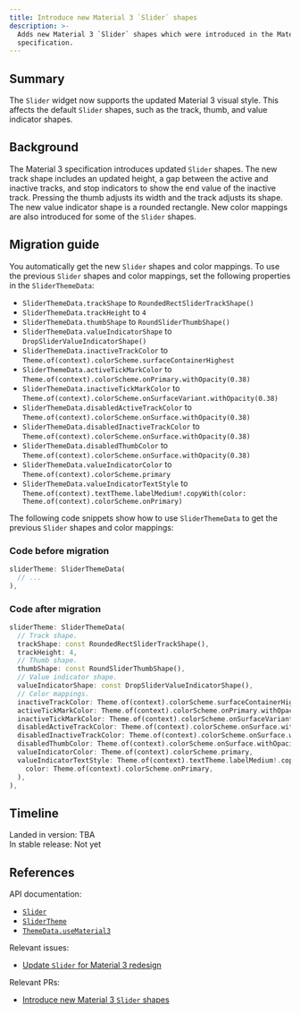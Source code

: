 ```yaml
---
title: Introduce new Material 3 `Slider` shapes
description: >-
  Adds new Material 3 `Slider` shapes which were introduced in the Material 3
  specification.
---
```


## Summary

The `Slider` widget now supports the updated Material 3 visual style. This affects
the default `Slider` shapes, such as the track, thumb, and value indicator shapes.

## Background

The Material 3 specification introduces updated `Slider` shapes. The new track
shape includes an updated height, a gap between the active and inactive tracks,
and stop indicators to show the end value of the inactive track.
Pressing the thumb adjusts its width and the track adjusts its shape. The
new value indicator shape is a rounded rectangle. New color mappings are also
introduced for some of the `Slider` shapes.

## Migration guide

You automatically get the new `Slider` shapes and color mappings.
To use the previous `Slider` shapes and color mappings, set the following
properties in the `SliderThemeData`:

* `SliderThemeData.trackShape` to `RoundedRectSliderTrackShape()`
* `SliderThemeData.trackHeight` to `4`
* `SliderThemeData.thumbShape` to `RoundSliderThumbShape()`
* `SliderThemeData.valueIndicatorShape` to `DropSliderValueIndicatorShape()`
* `SliderThemeData.inactiveTrackColor` to `Theme.of(context).colorScheme.surfaceContainerHighest`
* `SliderThemeData.activeTickMarkColor` to `Theme.of(context).colorScheme.onPrimary.withOpacity(0.38)`
* `SliderThemeData.inactiveTickMarkColor` to `Theme.of(context).colorScheme.onSurfaceVariant.withOpacity(0.38)`
* `SliderThemeData.disabledActiveTrackColor` to `Theme.of(context).colorScheme.onSurface.withOpacity(0.38)`
* `SliderThemeData.disabledInactiveTrackColor` to `Theme.of(context).colorScheme.onSurface.withOpacity(0.38)`
* `SliderThemeData.disabledThumbColor` to `Theme.of(context).colorScheme.onSurface.withOpacity(0.38)`
* `SliderThemeData.valueIndicatorColor` to `Theme.of(context).colorScheme.primary`
* `SliderThemeData.valueIndicatorTextStyle` to `Theme.of(context).textTheme.labelMedium!.copyWith(color: Theme.of(context).colorScheme.onPrimary)`

The following code snippets show how to use `SliderThemeData` to get the
previous `Slider` shapes and color mappings:

### Code before migration

```dart
sliderTheme: SliderThemeData(
  // ...
),
```

### Code after migration

```dart
sliderTheme: SliderThemeData(
  // Track shape.
  trackShape: const RoundedRectSliderTrackShape(),
  trackHeight: 4,
  // Thumb shape.
  thumbShape: const RoundSliderThumbShape(),
  // Value indicator shape.
  valueIndicatorShape: const DropSliderValueIndicatorShape(),
  // Color mappings.
  inactiveTrackColor: Theme.of(context).colorScheme.surfaceContainerHighest,
  activeTickMarkColor: Theme.of(context).colorScheme.onPrimary.withOpacity(0.38),
  inactiveTickMarkColor: Theme.of(context).colorScheme.onSurfaceVariant.withOpacity(0.38),
  disabledActiveTrackColor: Theme.of(context).colorScheme.onSurface.withOpacity(0.38),
  disabledInactiveTrackColor: Theme.of(context).colorScheme.onSurface.withOpacity(0.38),
  disabledThumbColor: Theme.of(context).colorScheme.onSurface.withOpacity(0.38),
  valueIndicatorColor: Theme.of(context).colorScheme.primary,
  valueIndicatorTextStyle: Theme.of(context).textTheme.labelMedium!.copyWith(
    color: Theme.of(context).colorScheme.onPrimary,
  ),
),
```

## Timeline

Landed in version: TBA<br>
In stable release: Not yet

## References

API documentation:

* [`Slider`][]
* [`SliderTheme`][]
* [`ThemeData.useMaterial3`][]

Relevant issues:

* [Update `Slider` for Material 3 redesign][]

Relevant PRs:

* [Introduce new Material 3 `Slider` shapes][]

[`Slider`]: {{site.api}}/flutter/material/Slider-class.html
[`SliderTheme`]: {{site.api}}/flutter/material/SliderTheme-class.html
[`ThemeData.useMaterial3`]: {{site.api}}/flutter/material/ThemeData/useMaterial3.html
[Update `Slider` for Material 3 redesign]: {{site.repo.flutter}}/issues/141842
[Introduce new Material 3 `Slider` shapes]: {{site.repo.flutter}}/pull/152237
